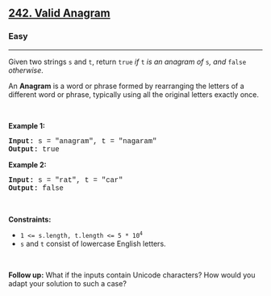 <h2><a href="https://leetcode.com/problems/valid-anagram/">242. Valid Anagram</a></h2><h3>Easy</h3><hr><div><p>Given two strings <code style="font-family: monospace, Bangla409, sans-serif;">s</code> and <code style="font-family: monospace, Bangla409, sans-serif;">t</code>, return <code style="font-family: monospace, Bangla409, sans-serif;">true</code> <em>if</em> <code style="font-family: monospace, Bangla409, sans-serif;">t</code> <em>is an anagram of</em> <code style="font-family: monospace, Bangla409, sans-serif;">s</code><em>, and</em> <code style="font-family: monospace, Bangla409, sans-serif;">false</code> <em>otherwise</em>.</p>

<p>An <strong>Anagram</strong> is a word or phrase formed by rearranging the letters of a different word or phrase, typically using all the original letters exactly once.</p>

<p>&nbsp;</p>
<p><strong>Example 1:</strong></p>
<pre style="font-family: SFMono-Regular, Consolas, &quot;Liberation Mono&quot;, Menlo, Courier, monospace, Bangla409, sans-serif;"><strong>Input:</strong> s = "anagram", t = "nagaram"
<strong>Output:</strong> true
</pre><p><strong>Example 2:</strong></p>
<pre style="font-family: SFMono-Regular, Consolas, &quot;Liberation Mono&quot;, Menlo, Courier, monospace, Bangla409, sans-serif;"><strong>Input:</strong> s = "rat", t = "car"
<strong>Output:</strong> false
</pre>
<p>&nbsp;</p>
<p><strong>Constraints:</strong></p>

<ul>
	<li><code style="font-family: monospace, Bangla409, sans-serif;">1 &lt;= s.length, t.length &lt;= 5 * 10<sup>4</sup></code></li>
	<li><code style="font-family: monospace, Bangla409, sans-serif;">s</code> and <code style="font-family: monospace, Bangla409, sans-serif;">t</code> consist of lowercase English letters.</li>
</ul>

<p>&nbsp;</p>
<p><strong>Follow up:</strong> What if the inputs contain Unicode characters? How would you adapt your solution to such a case?</p>
</div>